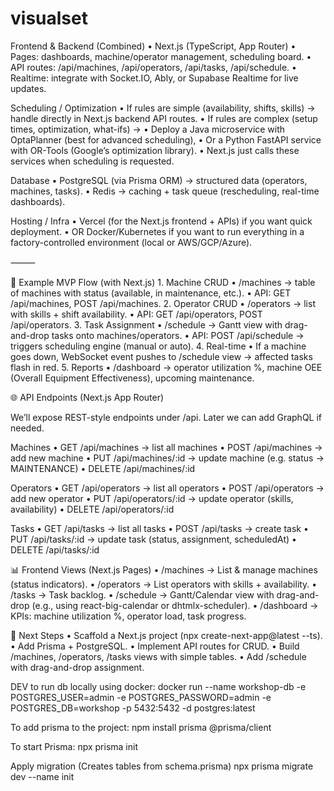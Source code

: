 # visualset

Frontend & Backend (Combined)
• Next.js (TypeScript, App Router)
• Pages: dashboards, machine/operator management, scheduling board.
• API routes: /api/machines, /api/operators, /api/tasks, /api/schedule.
• Realtime: integrate with Socket.IO, Ably, or Supabase Realtime for live updates.

Scheduling / Optimization
• If rules are simple (availability, shifts, skills) → handle directly in Next.js backend API routes.
• If rules are complex (setup times, optimization, what-ifs) →
• Deploy a Java microservice with OptaPlanner (best for advanced scheduling),
• Or a Python FastAPI service with OR-Tools (Google’s optimization library).
• Next.js just calls these services when scheduling is requested.

Database
• PostgreSQL (via Prisma ORM) → structured data (operators, machines, tasks).
• Redis → caching + task queue (rescheduling, real-time dashboards).

Hosting / Infra
• Vercel (for the Next.js frontend + APIs) if you want quick deployment.
• OR Docker/Kubernetes if you want to run everything in a factory-controlled environment (local or AWS/GCP/Azure).

⸻

🚀 Example MVP Flow (with Next.js) 1. Machine CRUD
• /machines → table of machines with status (available, in maintenance, etc.).
• API: GET /api/machines, POST /api/machines. 2. Operator CRUD
• /operators → list with skills + shift availability.
• API: GET /api/operators, POST /api/operators. 3. Task Assignment
• /schedule → Gantt view with drag-and-drop tasks onto machines/operators.
• API: POST /api/schedule → triggers scheduling engine (manual or auto). 4. Real-time
• If a machine goes down, WebSocket event pushes to /schedule view → affected tasks flash in red. 5. Reports
• /dashboard → operator utilization %, machine OEE (Overall Equipment Effectiveness), upcoming maintenance.

🌐 API Endpoints (Next.js App Router)

We’ll expose REST-style endpoints under /api.
Later we can add GraphQL if needed.

Machines
• GET /api/machines → list all machines
• POST /api/machines → add new machine
• PUT /api/machines/:id → update machine (e.g. status → MAINTENANCE)
• DELETE /api/machines/:id

Operators
• GET /api/operators → list all operators
• POST /api/operators → add new operator
• PUT /api/operators/:id → update operator (skills, availability)
• DELETE /api/operators/:id

Tasks
• GET /api/tasks → list all tasks
• POST /api/tasks → create task
• PUT /api/tasks/:id → update task (status, assignment, scheduledAt)
• DELETE /api/tasks/:id

📊 Frontend Views (Next.js Pages)
• /machines → List & manage machines (status indicators).
• /operators → List operators with skills + availability.
• /tasks → Task backlog.
• /schedule → Gantt/Calendar view with drag-and-drop (e.g., using react-big-calendar or dhtmlx-scheduler).
• /dashboard → KPIs: machine utilization %, operator load, task progress.

🔮 Next Steps
• Scaffold a Next.js project (npx create-next-app@latest --ts).
• Add Prisma + PostgreSQL.
• Implement API routes for CRUD.
• Build /machines, /operators, /tasks views with simple tables.
• Add /schedule with drag-and-drop assignment.

DEV
to run db locally using docker:
docker run --name workshop-db -e POSTGRES_USER=admin -e POSTGRES_PASSWORD=admin -e POSTGRES_DB=workshop -p 5432:5432 -d postgres:latest

To add prisma to the project:
npm install prisma @prisma/client

To start Prisma:
npx prisma init

Apply migration (Creates tables from schema.prisma)
npx prisma migrate dev --name init

